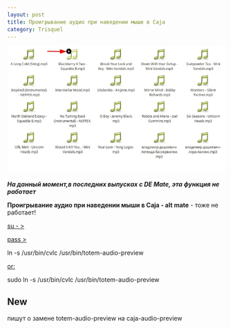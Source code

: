 ```yaml
---
layout: post
title: Проигрывание аудио при наведении мыши в Caja
category: Trisquel
---
```


![](/img/c803uOrAI2g.jpg)

***На данный момент,в последних выпусках с DE Mate, эта функция не работает***

**Проигрывание аудио при наведении мыши в Caja - alt mate** - тоже не работает!
 
<u> su - > </u>

<u> pass > </u>

ln -s /usr/bin/cvlc /usr/bin/totem-audio-preview

<u>or:</u>

sudo ln -s /usr/bin/cvlc /usr/bin/totem-audio-preview

## New

пишут о замене totem-audio-preview на caja-audio-preview

